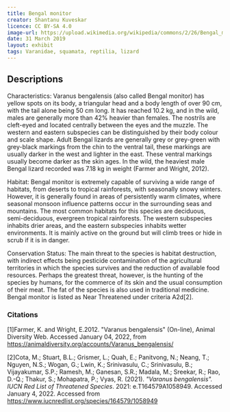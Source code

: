 ```yaml
---
title: Bengal monitor
creator: Shantanu Kuveskar
licence: CC BY-SA 4.0
image-url: https://upload.wikimedia.org/wikipedia/commons/2/26/Bengal_monitor_%28Varanus_bengalensis%29_Photograph_by_Shantanu_Kuveskar.jpg 
date: 31 March 2019
layout: exhibit
tags: Varanidae, squamata, reptilia, lizard
---
```

## Descriptions
Characteristics: Varanus bengalensis (also called Bengal monitor) has yellow spots on its body, a triangular head and a body length of over 90 cm, with the tail alone being 50 cm long. It has reached 10.2 kg, and in the wild, males are generally more than 42% heavier than females. The nostrils are cleft-eyed and located centrally between the eyes and the muzzle. The western and eastern subspecies can be distinguished by their body colour and scale shape. Adult Bengal lizards are generally grey or grey-green with grey-black markings from the chin to the ventral tail, these markings are usually darker in the west and lighter in the east. These ventral markings usually become darker as the skin ages. In the wild, the heaviest male Bengal lizard recorded was 7.18 kg in weight (Farmer and Wright, 2012).

Habitat: Bengal monitor is extremely capable of surviving a wide range of habitats, from deserts to tropical rainforests, with seasonally snowy winters. However, it is generally found in areas of persistently warm climates, where seasonal monsoon influence patterns occur in the surrounding seas and mountains. The most common habitats for this species are deciduous, semi-deciduous, evergreen tropical rainforests. The western subspecies inhabits drier areas, and the eastern subspecies inhabits wetter environments. It is mainly active on the ground but will climb trees or hide in scrub if it is in danger. 

Conservation Status: The main threat to the species is habitat destruction, with indirect effects being pesticide contamination of the agricultural territories in which the species survives and the reduction of available food resources. Perhaps the greatest threat, however, is the hunting of the species by humans, for the commerce of its skin and the usual consumption of their meat. The fat of the species is also used in traditional medicine. Bengal monitor is listed as Near Threatened under criteria A2d[2].

### Citations
[1]Farmer, K. and Wright, E.2012. "Varanus bengalensis" (On-line), Animal Diversity Web. Accessed January 04, 2022, from https://animaldiversity.org/accounts/Varanus_bengalensis/

[2]Cota, M.; Stuart, B.L.; Grismer, L.; Quah, E.; Panitvong, N.; Neang, T.; Nguyen, N.S.; Wogan, G.; Lwin, K.; Srinivasulu, C.; Srinivasulu, B.; Vijayakumar, S.P.; Ramesh, M.; Ganesan, S.R.; Madala, M.; Sreekar, R.; Rao, D.-Q.; Thakur, S.; Mohapatra, P.; Vyas, R. (2021). _"Varanus bengalensis". IUCN Red List of Threatened Species_. 2021: e.T164579A1058949. Accessed January 4, 2022. Accessed from https://www.iucnredlist.org/species/164579/1058949

